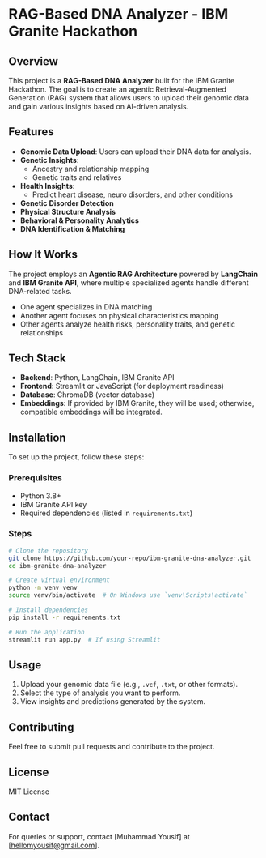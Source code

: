 # RAG-Based DNA Analyzer - IBM Granite Hackathon

## Overview
This project is a **RAG-Based DNA Analyzer** built for the IBM Granite Hackathon. The goal is to create an agentic Retrieval-Augmented Generation (RAG) system that allows users to upload their genomic data and gain various insights based on AI-driven analysis.

## Features
- **Genomic Data Upload**: Users can upload their DNA data for analysis.
- **Genetic Insights**:
  - Ancestry and relationship mapping
  - Genetic traits and relatives
- **Health Insights**:
  - Predict heart disease, neuro disorders, and other conditions
- **Genetic Disorder Detection**
- **Physical Structure Analysis**
- **Behavioral & Personality Analytics**
- **DNA Identification & Matching**

## How It Works
The project employs an **Agentic RAG Architecture** powered by **LangChain** and **IBM Granite API**, where multiple specialized agents handle different DNA-related tasks.

- One agent specializes in DNA matching
- Another agent focuses on physical characteristics mapping
- Other agents analyze health risks, personality traits, and genetic relationships

## Tech Stack
- **Backend**: Python, LangChain, IBM Granite API
- **Frontend**: Streamlit or JavaScript (for deployment readiness)
- **Database**: ChromaDB (vector database)
- **Embeddings**: If provided by IBM Granite, they will be used; otherwise, compatible embeddings will be integrated.

## Installation
To set up the project, follow these steps:

### Prerequisites
- Python 3.8+
- IBM Granite API key
- Required dependencies (listed in `requirements.txt`)

### Steps
```sh
# Clone the repository
git clone https://github.com/your-repo/ibm-granite-dna-analyzer.git
cd ibm-granite-dna-analyzer

# Create virtual environment
python -m venv venv
source venv/bin/activate  # On Windows use `venv\Scripts\activate`

# Install dependencies
pip install -r requirements.txt

# Run the application
streamlit run app.py  # If using Streamlit
```

## Usage
1. Upload your genomic data file (e.g., `.vcf`, `.txt`, or other formats).
2. Select the type of analysis you want to perform.
3. View insights and predictions generated by the system.

## Contributing
Feel free to submit pull requests and contribute to the project.

## License
MIT License

## Contact
For queries or support, contact [Muhammad Yousif] at [hellomyousif@gmail.com].

